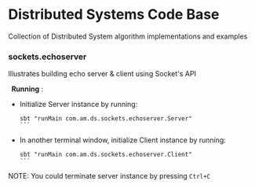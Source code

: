 # Distributed Systems Code Base

Collection of Distributed System algorithm implementations and examples

### sockets.echoserver  

Illustrates building echo server & client using Socket's API

**  Running** :

* Initialize Server instance by running:  

    ``` 
    sbt "runMain com.am.ds.sockets.echoserver.Server" 
    ```  

* In another terminal window, initialize Client instance by running:  

    ``` 
    sbt "runMain com.am.ds.sockets.echoserver.Client" 
    ```  

NOTE: You could terminate server instance by pressing `Ctrl+C`